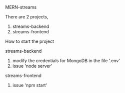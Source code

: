 MERN-streams

There are 2 projects,
1. streams-backend
2. streams-frontend


How to start the project

streams-backend
1. modify the credentials for MongoDB in the file '.env'
2. issue 'node server'


streams-frontend
1. issue 'npm start'